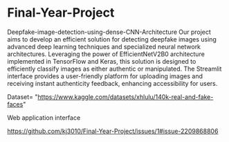 # Final-Year-Project
Deepfake-image-detection-using-dense-CNN-Architecture
Our project aims to develop an efficient solution for detecting deepfake images using advanced deep learning techniques and specialized neural network architectures. Leveraging the power of EfficientNetV2B0 architecture implemented in TensorFlow and Keras, this solution is designed to efficiently classify images as either authentic or manipulated.
The Streamlit interface provides a user-friendly platform for uploading images and receiving instant authenticity feedback, enhancing accessibility for users.

Dataset= "https://www.kaggle.com/datasets/xhlulu/140k-real-and-fake-faces"

Web application interface

 https://github.com/kj3010/Final-Year-Project/issues/1#issue-2209868806 
